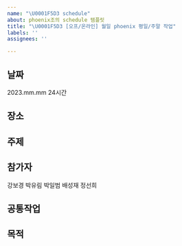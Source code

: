 ```yaml
---
name: "\U0001F5D3️ schedule"
about: phoenix조의 schedule 템플릿
title: "\U0001F5D3️ [오프/온라인] 월일 phoenix 평일/주말 작업"
labels: ''
assignees: ''

---
```


## 날짜
2023.mm.mm 24시간

## 장소 


## 주제


## 참가자
강보경 박유림 박일범 배성재 정선희


## 공통작업
## 목적
